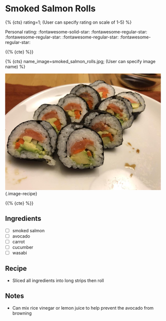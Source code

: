 # Smoked Salmon Rolls

{% {cts} rating=1; (User can specify rating on scale of 1-5) %}

Personal rating: :fontawesome-solid-star: :fontawesome-regular-star: :fontawesome-regular-star: :fontawesome-regular-star: :fontawesome-regular-star:

{{% {cte} %}}

{% {cts} name_image=smoked_salmon_rolls.jpg; (User can specify image name) %}

![smoked_salmon_rolls.jpg](./smoked_salmon_rolls.jpg){.image-recipe}

{{% {cte} %}}

## Ingredients

- [ ] smoked salmon
- [ ] avocado
- [ ] carrot
- [ ] cucumber
- [ ] wasabi

## Recipe

- Sliced all ingredients into long strips then roll

## Notes

- Can mix rice vinegar or lemon juice to help prevent the avocado from browning
